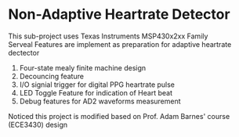 # Non-Adaptive Heartrate Detector
This sub-project uses Texas Instruments MSP430x2xx Family <br/>
Serveal Features are implement as preparation for adaptive heartrate dectector <br/>
1. Four-state mealy finite machine design
2. Decouncing feature 
3. I/O signial trigger for digital PPG heartrate pulse 
4. LED Toggle Feature for indication of Heart beat 
5. Debug features for AD2 waveforms measurement 

Noticed this project is modified based on Prof. Adam Barnes' course (ECE3430) design 
